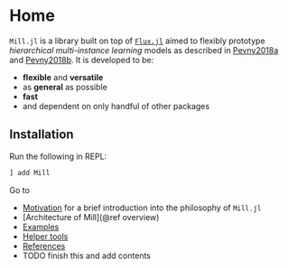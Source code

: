 # Home

`Mill.jl` is a library built on top of [`Flux.jl`](https://fluxml.ai) aimed to flexibly prototype *hierarchical multi-instance learning* models as described in [Pevny2018a](@cite) and  [Pevny2018b](@cite). It is developed to be:

* **flexible** and **versatile**
* as **general** as possible
* **fast** 
* and dependent on only handful of other packages

## Installation

Run the following in REPL:

```julia
] add Mill
```
Go to

* [Motivation](@ref) for a brief introduction into the philosophy of `Mill.jl`
* [Architecture of Mill](@ref overview) 
* [Examples](@ref)
* [Helper tools](@ref)
* [References](@ref)
* TODO finish this and add contents
